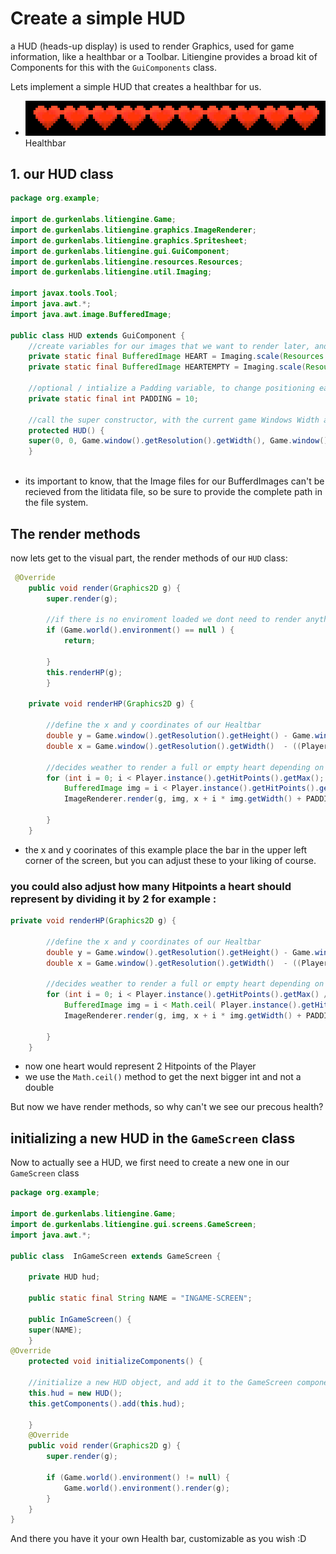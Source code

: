 # Create a simple HUD

a HUD (heads-up display) is used to render Graphics, used for game information, like a healthbar or a Toolbar. 
Litiengine provides a broad kit of Components for this with the `GuiComponents` class. 

Lets implement a simple HUD that creates a healthbar for us.

* ![Healthbar](images/Healthbar.PNG) Healthbar

## 1. our HUD class

```java
package org.example;

import de.gurkenlabs.litiengine.Game;
import de.gurkenlabs.litiengine.graphics.ImageRenderer;
import de.gurkenlabs.litiengine.graphics.Spritesheet;
import de.gurkenlabs.litiengine.gui.GuiComponent;
import de.gurkenlabs.litiengine.resources.Resources;
import de.gurkenlabs.litiengine.util.Imaging;

import javax.tools.Tool;
import java.awt.*;
import java.awt.image.BufferedImage;

public class HUD extends GuiComponent {
    //create variables for our images that we want to render later, and scale them to the desired size
    private static final BufferedImage HEART = Imaging.scale(Resources.images().get("src/main/resources/hud/life.png"), 5.0);
    private static final BufferedImage HEARTEMPTY = Imaging.scale(Resources.images().get("src/main/resources/hud/herzleer.png"), 5.0);
   
    //optional / intialize a Padding variable, to change positioning easier later on
    private static final int PADDING = 10;
    
    //call the super constructor, with the current game Windows Width and Hight to create a new HUD
    protected HUD() {
    super(0, 0, Game.window().getResolution().getWidth(), Game.window().getResolution().getHeight());
    }
    
```
- its important to know, that the Image files for our BufferdImages can't be recieved from the litidata file, so be sure to provide the complete path in the file system.

## The render methods

now lets get to the visual part, the render methods of our `HUD` class:

```java
 @Override
    public void render(Graphics2D g) {
        super.render(g);
        
        //if there is no enviroment loaded we dont need to render anything
        if (Game.world().environment() == null ) {
            return;

        }
        this.renderHP(g);
        }

    private void renderHP(Graphics2D g) {

        //define the x and y coordinates of our Healtbar 
        double y = Game.window().getResolution().getHeight() - Game.window().getResolution().getHeight() + PADDING * 7 - HEART.getHeight();
        double x = Game.window().getResolution().getWidth()  - ((Player.instance().getHitPoints().getMax() * (HEART.getWidth() + PADDING) * 1.28) - PADDING);
        
        //decides weather to render a full or empty heart depending on the players current Hitpoints
        for (int i = 0; i < Player.instance().getHitPoints().getMax(); i++) {
            BufferedImage img = i < Player.instance().getHitPoints().get() ? HEART : HEARTEMPTY;
            ImageRenderer.render(g, img, x + i * img.getWidth() + PADDING, y);

        }
    }

```
- the x and y coorinates of this example place the bar in the upper left corner of the screen, but you can adjust these to your liking of course.



### you could also adjust how many Hitpoints a heart should represent by dividing it by 2 for example :

```java
private void renderHP(Graphics2D g) {

        //define the x and y coordinates of our Healtbar 
        double y = Game.window().getResolution().getHeight() - Game.window().getResolution().getHeight() + PADDING * 7 - HEART.getHeight();
        double x = Game.window().getResolution().getWidth()  - ((Player.instance().getHitPoints().getMax() * (HEART.getWidth() + PADDING) * 1.28) - PADDING);
        
        //decides weather to render a full or empty heart depending on the players current Hitpoints
        for (int i = 0; i < Player.instance().getHitPoints().getMax() /2; i++) {
            BufferedImage img = i < Math.ceil( Player.instance().getHitPoints().get()/2) ? HEART : HEARTEMPTY;
            ImageRenderer.render(g, img, x + i * img.getWidth() + PADDING, y);

        }
    }

```
- now one heart would represent 2 Hitpoints of the Player
- we use the `Math.ceil()` method to get the next bigger int and not a double

But now we have render methods, so why can't we see our precous health? 

## initializing a new HUD in the `GameScreen` class

Now to actually see a HUD, we first need to create a new one in our `GameScreen` class

```java
package org.example;

import de.gurkenlabs.litiengine.Game;
import de.gurkenlabs.litiengine.gui.screens.GameScreen;
import java.awt.*;

public class  InGameScreen extends GameScreen {
   
    private HUD hud;

    public static final String NAME = "INGAME-SCREEN";

    public InGameScreen() {
    super(NAME);
    }
@Override
    protected void initializeComponents() {

    //initialize a new HUD object, and add it to the GameScreen components
    this.hud = new HUD();
    this.getComponents().add(this.hud);

    }
    @Override
    public void render(Graphics2D g) {
        super.render(g);

        if (Game.world().environment() != null) {
            Game.world().environment().render(g);
        }
    }
}
```
And there you have it your own Health bar, customizable as you wish :D
